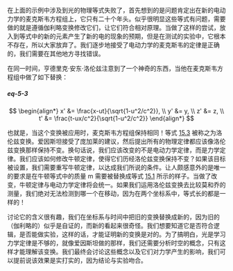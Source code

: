 在上面的示例中涉及到光的物理等式失败了，首先想到的是问题肯定出在新的电动力学的麦克斯韦方程组上，它只有二十个年头。似乎很明显这些等式有问题，需要做的就是遵循伽利略变换修改它们，让它们符合相对原理。当做了这样的尝试，放入到等式中的新的元素产生了新的电的现象的预期，但是在测试的实验中，它根本不存在，所以大家放弃了。我们逐步地接受了电动力学的麦克斯韦的定律是正确的，我们需要在其他地方寻找错误。

在同一时间，亨德里克·安东·洛伦兹注意到了一个神奇的东西，当他在麦克斯韦方程组中做了如下替换：

##### eq-5-3

$$
\begin{align*}
x' &= \frac{x-ut}{\sqrt{1-u^2/c^2}}, \\
y' &= y, \\
z' &= z, \\
t' &= \frac{t-ux/c^2}{\sqrt{1-u^2/c^2}}
\end{align*}
$$

也就是，当这个变换被应用时，麦克斯韦方程组保持相同！等式 [15.3](/volume-1/15-the-special-theory-of-relativity/15-2-the-lorentz-transformation.md#eq-5-3) 被称之为洛伦兹变换。爱因斯坦接受了庞加莱的建议，然后提出所有的物理定律都应该像洛伦兹变换那样保持不变。换句话说，我们应该改变的不是电动力学定律，而是力学定律。我们应该如何修改牛顿定律，使得它们历经洛伦兹变换保持不变？如果该目标被设置，我们需要重写牛顿定律，以达成我们所说的条件。让人颇感意外的是唯一的要求是在牛顿等式中的质量 m 需要被替换成等式 [15.1](/volume-1/15-the-special-theory-of-relativity/15-1-the-principle-of-relativity.md#eq-15-1) 所示的样子。当做了改变，牛顿定律与电动力学定律将会统一。如果我们运用洛伦兹变换去比较莫和乔的测量，我们绝对无法检测到哪一个在移动，因为在两个坐标系中，等式长的都是一样的！

讨论它的含义很有趣，我们在坐标系与时间中把旧的变换替换成新的，因为旧的（伽利略的）似乎是自证的，而新的看起来很奇怪。我们想要知道它是否符合逻辑，是否能做实验，这样的话，才能证明新的变换是对的。为了搞明白，光是学习力学定律是不够的，就像爱因斯坦做的那样，我们还需要分析时空的概念，只有这样才能理解该变换。我们最终会讨论这些概念以及它们对力学产生的影响，我们可以提前说该效果是实打实的，因为结论与实验吻合。
